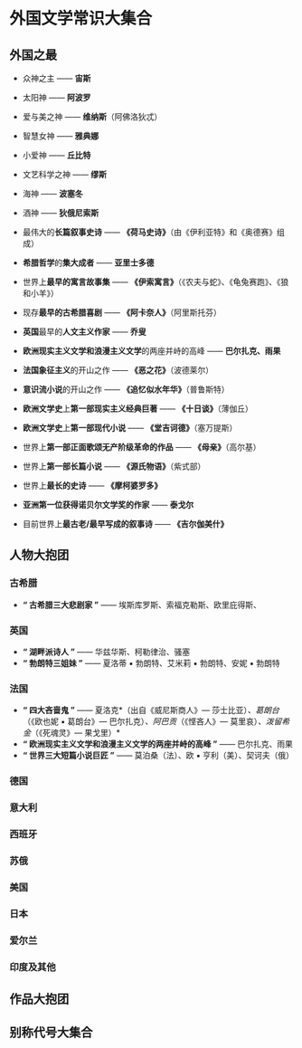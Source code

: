 # 外国文学常识大集合



## 外国之最

* 众神之主  —— **宙斯**

* 太阳神 —— **阿波罗**

* 爱与美之神 —— **维纳斯**（阿佛洛狄忒）

* 智慧女神 —— **雅典娜**

* 小爱神 —— **丘比特**

* 文艺科学之神 —— **缪斯**

* 海神 —— **波塞冬**

* 酒神 —— **狄俄尼索斯**

* 最伟大的**长篇叙事史诗**  —— **《荷马史诗》**（由《伊利亚特》和《奥德赛》组成）

* **希腊哲学**的**集大成者** —— **亚里士多德**

* 世界上**最早的寓言故事集** —— **《伊索寓言》**（《农夫与蛇》、《龟兔赛跑》、《狼和小羊》）

* 现存**最早的古希腊喜剧** —— **《阿卡奈人》**（阿里斯托芬）

* **英国**最早的**人文主义作家** —— **乔叟**

* **欧洲现实主义文学和浪漫主义文学**的两座并峙的高峰 —— **巴尔扎克、雨果**

* **法国象征主义**的开山之作 —— **《恶之花》**（波德莱尔）

* **意识流小说**的开山之作 —— **《追忆似水年华》**（普鲁斯特）

* **欧洲文学史**上**第一部现实主义经典巨著** —— **《十日谈》**（薄伽丘）

* **欧洲文学史**上**第一部现代小说** —— **《堂吉诃德》**（塞万提斯）

* 世界上**第一部正面歌颂无产阶级革命的作品** —— **《母亲》**（高尔基）

* 世界上**第一部长篇小说** —— **《源氏物语》**（紫式部）

* 世界上**最长的史诗** —— **《摩柯婆罗多》**

* **亚洲第一位获得诺贝尔文学奖的作家** —— **泰戈尔**

* 目前世界上**最古老/最早写成的叙事诗** —— **《吉尔伽美什》**

    









## 人物大抱团



### 古希腊

* **“ 古希腊三大悲剧家 ”** —— 埃斯库罗斯、索福克勒斯、欧里庇得斯、



### 英国

* **“ 湖畔派诗人 ”** —— 华兹华斯、柯勒律治、骚塞
* **“ 勃朗特三姐妹 ”** —— 夏洛蒂 ▪ 勃朗特、艾米莉 ▪ 勃朗特、安妮 ▪ 勃朗特



### 法国

* **“ 四大吝啬鬼 ”** —— 夏洛克*（出自《威尼斯商人》— 莎士比亚）*、葛朗台*（《欧也妮 ▪ 葛朗台》— 巴尔扎克）*、阿巴贡*（《悭吝人》— 莫里哀）*、泼留希金*（《死魂灵》— 果戈里）*
* **“ 欧洲现实主义文学和浪漫主义文学的两座并峙的高峰 ”** —— 巴尔扎克、雨果
* **“ 世界三大短篇小说巨匠 ”** —— 莫泊桑（法）、欧 ▪ 亨利（美）、契诃夫（俄）



### 德国



### 意大利



### 西班牙



### 苏俄



### 美国



### 日本



### 爱尔兰



### 印度及其他











## 作品大抱团











## 别称代号大集合

